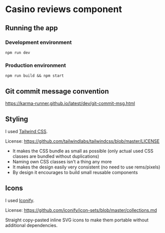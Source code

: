 # Casino reviews component

## Running the app

### Development environment

```
npm run dev
```

### Production environment

```
npm run build && npm start
```

## Git commit message convention

https://karma-runner.github.io/latest/dev/git-commit-msg.html

## Styling

I used [Tailwind CSS](https://tailwindcss.com/).

License: https://github.com/tailwindlabs/tailwindcss/blob/master/LICENSE

- It makes the CSS bundle as small as possible (only actual used CSS classes are bundled without duplications)
- Naming own CSS classes isn't a thing any more
- It makes the design easily very consistent (no need to use rems/pixels)
- By design it encourages to build small reusable components

## Icons

I used [Iconify](https://icon-sets.iconify.design/).

License: https://github.com/iconify/icon-sets/blob/master/collections.md

Straight copy-pasted inline SVG icons to make them portable without additional dependencies.

